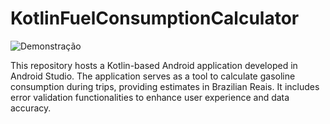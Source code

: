 # KotlinFuelConsumptionCalculator

![Demonstração](https://github.com/FlavioMattosDev/KotlinFuelConsumptionCalculator/assets/80709540/86ac2b99-28b7-4e8f-9055-bde720411cb0)

This repository hosts a Kotlin-based Android application developed in Android Studio. The application serves as a tool to calculate gasoline consumption during trips, providing estimates in Brazilian Reais. It includes error validation functionalities to enhance user experience and data accuracy.
